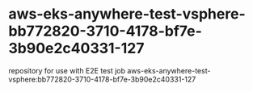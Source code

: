 # aws-eks-anywhere-test-vsphere-bb772820-3710-4178-bf7e-3b90e2c40331-127
repository for use with E2E test job aws-eks-anywhere-test-vsphere:bb772820-3710-4178-bf7e-3b90e2c40331-127
